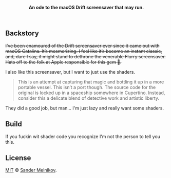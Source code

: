 <p align="center">
  <p align="center"><b>An ode to the macOS Drift screensaver that may run.</b></p>
</p>

<br>


## Backstory

~~I’ve been enamoured of the Drift screensaver ever since it came out with macOS Catalina. It’s mesmerizing. I feel like it’s become an instant classic, and, dare I say, it might stand to dethrone the venerable Flurry screensaver. Hats off to the folk at Apple responsible for this gem 🙌.~~

I also like this screensaver, but I want to just use the shaders.

>This is an attempt at capturing that magic and bottling it up in a more portable vessel. This isn’t a port though. The source code for the original is locked up in a spaceship somewhere in Cupertino. Instead, consider this a delicate blend of detective work and artistic liberty.

They did a good job, but man... I'm just lazy and really want some shaders.


## Build
If you fuckin wit shader code you recognize I'm not the person to tell you this.

## License

[MIT][license-url] © [Sander Melnikov][maintainer-url].

[license-url]: https://github.com/sandydoo/flux/blob/main/LICENSE
[maintainer-url]: https://github.com/sandydoo/

